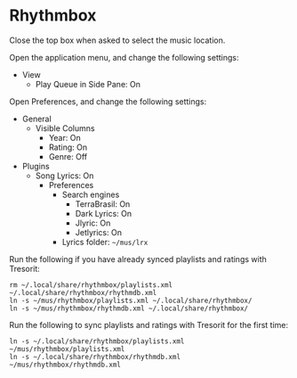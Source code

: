 # Rhythmbox

Close the top box when asked to select the music location.

Open the application menu, and change the following settings:

- View
  - Play Queue in Side Pane: On

Open Preferences, and change the following settings:

- General
  - Visible Columns
    - Year: On
    - Rating: On
    - Genre: Off
- Plugins
  - Song Lyrics: On
    - Preferences
      - Search engines
        - TerraBrasil: On
        - Dark Lyrics: On
        - Jlyric: On
        - Jetlyrics: On
      - Lyrics folder: `~/mus/lrx`

Run the following if you have already synced playlists and ratings with Tresorit:

```
rm ~/.local/share/rhythmbox/playlists.xml ~/.local/share/rhythmbox/rhythmdb.xml
ln -s ~/mus/rhythmbox/playlists.xml ~/.local/share/rhythmbox/
ln -s ~/mus/rhythmbox/rhythmdb.xml ~/.local/share/rhythmbox/
```

Run the following to sync playlists and ratings with Tresorit for the first time:

```
ln -s ~/.local/share/rhythmbox/playlists.xml ~/mus/rhythmbox/playlists.xml
ln -s ~/.local/share/rhythmbox/rhythmdb.xml ~/mus/rhythmbox/rhythmdb.xml
```
